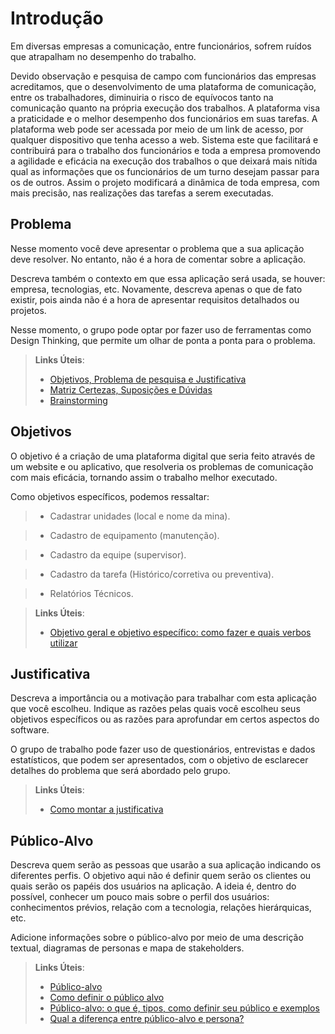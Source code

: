 # Introdução

Em diversas empresas a comunicação, entre funcionários, sofrem ruídos que atrapalham no desempenho do trabalho. 

Devido observação e pesquisa de campo com funcionários das empresas acreditamos, que o desenvolvimento de uma plataforma de comunicação, entre os trabalhadores, diminuiria o risco de equívocos tanto na comunicação quanto na própria execução dos trabalhos. A plataforma visa a praticidade e o melhor desempenho dos funcionários em suas tarefas. A plataforma web pode ser acessada por meio de um link de acesso, por qualquer dispositivo que tenha acesso a web. Sistema este que facilitará e contribuirá para o trabalho dos funcionários e toda a empresa promovendo a agilidade e eficácia na execução dos trabalhos o que deixará mais nítida qual as informações que os funcionários de um turno desejam passar para os de outros. Assim o projeto modificará a dinâmica de toda empresa, com mais precisão, nas realizações das tarefas a serem executadas.  

## Problema
Nesse momento você deve apresentar o problema que a sua aplicação deve  resolver. No entanto, não é a hora de comentar sobre a aplicação.

Descreva também o contexto em que essa aplicação será usada, se  houver: empresa, tecnologias, etc. Novamente, descreva apenas o que de  fato existir, pois ainda não é a hora de apresentar requisitos  detalhados ou projetos.

Nesse momento, o grupo pode optar por fazer uso  de ferramentas como Design Thinking, que permite um olhar de ponta a ponta para o problema.

> **Links Úteis**:
> - [Objetivos, Problema de pesquisa e Justificativa](https://medium.com/@versioparole/objetivos-problema-de-pesquisa-e-justificativa-c98c8233b9c3)
> - [Matriz Certezas, Suposições e Dúvidas](https://medium.com/educa%C3%A7%C3%A3o-fora-da-caixa/matriz-certezas-suposi%C3%A7%C3%B5es-e-d%C3%BAvidas-fa2263633655)
> - [Brainstorming](https://www.euax.com.br/2018/09/brainstorming/)

## Objetivos

O objetivo é a criação de uma plataforma digital que seria feito através de um  website e ou aplicativo, que resolveria os problemas de comunicação com mais eficácia, tornando assim o trabalho melhor executado. 

 

Como objetivos específicos, podemos ressaltar: 

> - Cadastrar unidades (local e nome da mina). 

> - Cadastro de equipamento (manutenção). 

> - Cadastro da equipe (supervisor). 

> - Cadastro da tarefa (Histórico/corretiva ou preventiva). 

> - Relatórios Técnicos.  
 
> **Links Úteis**:
> - [Objetivo geral e objetivo específico: como fazer e quais verbos utilizar](https://blog.mettzer.com/diferenca-entre-objetivo-geral-e-objetivo-especifico/)

## Justificativa

Descreva a importância ou a motivação para trabalhar com esta aplicação que você escolheu. Indique as razões pelas quais você escolheu seus objetivos específicos ou as razões para aprofundar em certos aspectos do software.

O grupo de trabalho pode fazer uso de questionários, entrevistas e dados estatísticos, que podem ser apresentados, com o objetivo de esclarecer detalhes do problema que será abordado pelo grupo.

> **Links Úteis**:
> - [Como montar a justificativa](https://guiadamonografia.com.br/como-montar-justificativa-do-tcc/)

## Público-Alvo

Descreva quem serão as pessoas que usarão a sua aplicação indicando os diferentes perfis. O objetivo aqui não é definir quem serão os clientes ou quais serão os papéis dos usuários na aplicação. A ideia é, dentro do possível, conhecer um pouco mais sobre o perfil dos usuários: conhecimentos prévios, relação com a tecnologia, relações
hierárquicas, etc.

Adicione informações sobre o público-alvo por meio de uma descrição textual, diagramas de personas e mapa de stakeholders.

> **Links Úteis**:
> - [Público-alvo](https://blog.hotmart.com/pt-br/publico-alvo/)
> - [Como definir o público alvo](https://exame.com/pme/5-dicas-essenciais-para-definir-o-publico-alvo-do-seu-negocio/)
> - [Público-alvo: o que é, tipos, como definir seu público e exemplos](https://klickpages.com.br/blog/publico-alvo-o-que-e/)
> - [Qual a diferença entre público-alvo e persona?](https://rockcontent.com/blog/diferenca-publico-alvo-e-persona/)
